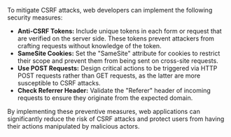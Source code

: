 To mitigate CSRF attacks, web developers can implement the following security measures:

- **Anti-CSRF Tokens:** Include unique tokens in each form or request that are verified on the server side. These tokens prevent attackers from crafting requests without knowledge of the token.
- **SameSite Cookies:** Set the "SameSite" attribute for cookies to restrict their scope and prevent them from being sent on cross-site requests.
- **Use POST Requests:** Design critical actions to be triggered via HTTP POST requests rather than GET requests, as the latter are more susceptible to CSRF attacks.
- **Check Referrer Header:** Validate the "Referer" header of incoming requests to ensure they originate from the expected domain.

By implementing these preventive measures, web applications can significantly reduce the risk of CSRF attacks and protect users from having their actions manipulated by malicious actors.